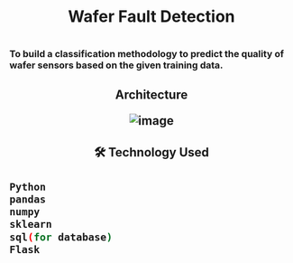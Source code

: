 <h1 align="center">Wafer Fault Detection <h1>
 
### To build a classification methodology to predict the quality of wafer sensors based on the given training data.

  
<h2 align="center"> Architecture

![image](https://user-images.githubusercontent.com/85347886/137638160-1e2932af-e0ee-4dec-a00f-8552b06a96d0.png)
<h2>
 
 
 <h2 align="center">🛠 Technology Used <h2>
 
 ```bash
 Python
 pandas
 numpy
 sklearn
 sql(for database)
 Flask
```


 
